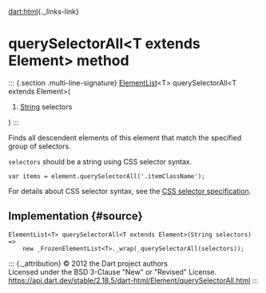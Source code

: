 [dart:html](../../dart-html/dart-html-library){._links-link}

querySelectorAll\<T extends Element\> method
============================================

::: {.section .multi-line-signature}
[ElementList](../elementlist-class)\<T\> querySelectorAll\<T extends
Element\>(

1.  [String](../../dart-core/string-class) selectors

)
:::

Finds all descendent elements of this element that match the specified
group of selectors.

`selectors` should be a string using CSS selector syntax.

``` {.language-dart data-language="dart"}
var items = element.querySelectorAll('.itemClassName');
```

For details about CSS selector syntax, see the [CSS selector
specification](http://www.w3.org/TR/css3-selectors/).

Implementation {#source}
--------------

``` {.language-dart data-language="dart"}
ElementList<T> querySelectorAll<T extends Element>(String selectors) =>
    new _FrozenElementList<T>._wrap(_querySelectorAll(selectors));
```

::: {._attribution}
© 2012 the Dart project authors\
Licensed under the BSD 3-Clause \"New\" or \"Revised\" License.\
<https://api.dart.dev/stable/2.18.5/dart-html/Element/querySelectorAll.html>
:::
